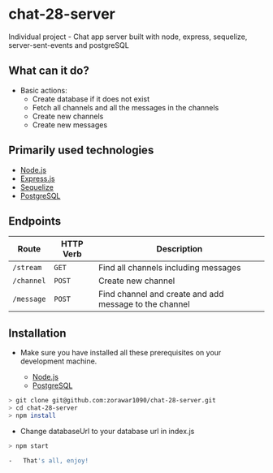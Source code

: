 # chat-28-server
Individual project - Chat app server built with node, express, sequelize, server-sent-events and postgreSQL

## What can it do?

-   Basic actions:
    -   Create database if it does not exist
    -   Fetch all channels and all the messages in the channels
    -   Create new channels
    -   Create new messages 

## Primarily used technologies

-   [Node.js](https://nodejs.org/en/)
-   [Express.js](https://expressjs.com)
-   [Sequelize](https://sequelize.org)
-   [PostgreSQL](https://www.postgresql.org/)

## Endpoints

| Route                          | HTTP Verb | Description                                                 |
| ------------------------------ | --------- | ----------------------------------------------------------- |
| `/stream`                      | `GET`     | Find all channels including messages                        |
| `/channel`                     | `POST`    | Create new channel                                          |
| `/message`                     | `POST`    | Find channel and create and add message to the channel      |

## Installation

-   Make sure you have installed all these prerequisites on your development machine.

    -   [Node.js](https://nodejs.org/en/download/)
    -   [PostgreSQL](https://www.postgresql.org/download/)
   
```bash
> git clone git@github.com:zorawar1090/chat-28-server.git
> cd chat-28-server
> npm install
```
-   Change databaseUrl to your database url in index.js

```bash
> npm start

-   That's all, enjoy!
